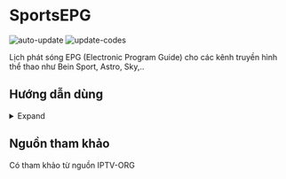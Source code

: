 # SportsEPG


![auto-update](https://github.com/iptv-org/epg/actions/workflows/auto-update.yml/badge.svg)
![update-codes](https://github.com/iptv-org/epg/actions/workflows/update-codes.yml/badge.svg)

Lịch phát sóng EPG (Electronic Program Guide) cho các kênh truyền hình thể thao như  Bein Sport, Astro, Sky,..

## Hướng dẫn dùng
<details>
<summary>Expand</summary>
<br>

<table>
  <thead>
    <tr><th align="left">Country</th><th align="left">EPG</th></tr>
  </thead>
  <tbody>
    <tr><td align="left" nowrap>VN Vietnam</td><td align="left" nowrap><code>Đang hoàn thiện</code></td></tr>
  </tbody>
</table>

</details>


## Nguồn tham khảo

Có tham khảo từ nguồn IPTV-ORG
